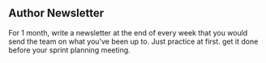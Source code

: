 ## Author Newsletter
For 1 month, write a newsletter at the end of every week that you would send the team on what you've been up to. Just practice at first. get it done before your sprint planning meeting.